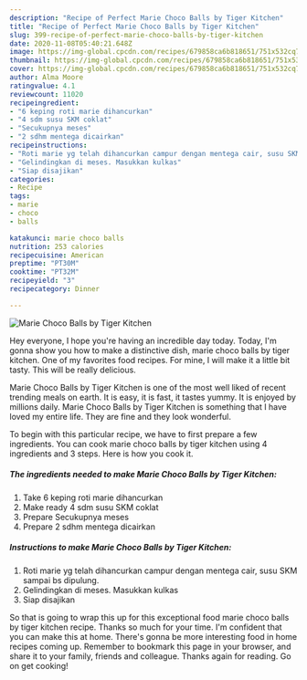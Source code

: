 ```yaml
---
description: "Recipe of Perfect Marie Choco Balls by Tiger Kitchen"
title: "Recipe of Perfect Marie Choco Balls by Tiger Kitchen"
slug: 399-recipe-of-perfect-marie-choco-balls-by-tiger-kitchen
date: 2020-11-08T05:40:21.648Z
image: https://img-global.cpcdn.com/recipes/679858ca6b818651/751x532cq70/marie-choco-balls-by-tiger-kitchen-foto-resep-utama.jpg
thumbnail: https://img-global.cpcdn.com/recipes/679858ca6b818651/751x532cq70/marie-choco-balls-by-tiger-kitchen-foto-resep-utama.jpg
cover: https://img-global.cpcdn.com/recipes/679858ca6b818651/751x532cq70/marie-choco-balls-by-tiger-kitchen-foto-resep-utama.jpg
author: Alma Moore
ratingvalue: 4.1
reviewcount: 11020
recipeingredient:
- "6 keping roti marie dihancurkan"
- "4 sdm susu SKM coklat"
- "Secukupnya meses"
- "2 sdhm mentega dicairkan"
recipeinstructions:
- "Roti marie yg telah dihancurkan campur dengan mentega cair, susu SKM sampai bs dipulung."
- "Gelindingkan di meses. Masukkan kulkas"
- "Siap disajikan"
categories:
- Recipe
tags:
- marie
- choco
- balls

katakunci: marie choco balls 
nutrition: 253 calories
recipecuisine: American
preptime: "PT30M"
cooktime: "PT32M"
recipeyield: "3"
recipecategory: Dinner

---
```



![Marie Choco Balls by Tiger Kitchen](https://img-global.cpcdn.com/recipes/679858ca6b818651/751x532cq70/marie-choco-balls-by-tiger-kitchen-foto-resep-utama.jpg)

Hey everyone, I hope you're having an incredible day today. Today, I'm gonna show you how to make a distinctive dish, marie choco balls by tiger kitchen. One of my favorites food recipes. For mine, I will make it a little bit tasty. This will be really delicious.

Marie Choco Balls by Tiger Kitchen is one of the most well liked of recent trending meals on earth. It is easy, it is fast, it tastes yummy. It is enjoyed by millions daily. Marie Choco Balls by Tiger Kitchen is something that I have loved my entire life. They are fine and they look wonderful.




To begin with this particular recipe, we have to first prepare a few ingredients. You can cook marie choco balls by tiger kitchen using 4 ingredients and 3 steps. Here is how you cook it.

<!--inarticleads1-->

##### The ingredients needed to make Marie Choco Balls by Tiger Kitchen:

1. Take 6 keping roti marie dihancurkan
1. Make ready 4 sdm susu SKM coklat
1. Prepare Secukupnya meses
1. Prepare 2 sdhm mentega dicairkan




<!--inarticleads2-->

##### Instructions to make Marie Choco Balls by Tiger Kitchen:

1. Roti marie yg telah dihancurkan campur dengan mentega cair, susu SKM sampai bs dipulung.
1. Gelindingkan di meses. Masukkan kulkas
1. Siap disajikan




So that is going to wrap this up for this exceptional food marie choco balls by tiger kitchen recipe. Thanks so much for your time. I'm confident that you can make this at home. There's gonna be more interesting food in home recipes coming up. Remember to bookmark this page in your browser, and share it to your family, friends and colleague. Thanks again for reading. Go on get cooking!
